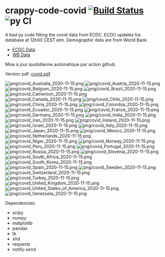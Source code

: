 # crappy-code-covid [![Build Status](https://cloud.drone.io/api/badges/a-lemonnier/crappy-code-covid/status.svg)](https://cloud.drone.io/a-lemonnier/crappy-code-covid) ![py CI](https://github.com/a-lemonnier/crappy-code-covid/workflows/py%20CI/badge.svg)
 
A bad py code fitting the covid data from ECDC. ECDC updates his database at 12h00 CEST atm. Demographic data are from World Bank.
 
- [ECDC Data](https://www.ecdc.europa.eu/en/publications-data/download-todays-data-geographic-distribution-covid-19-cases-worldwide)
- [WB Data](https://data.worldbank.org/indicator/sp.pop.totl)
 
 
Mise à jour quotidienne automatique par action github.
 
Version pdf: [covid.pdf](https://github.com/a-lemonnier/crappy-code-covid/raw/master/covid.pdf)
 
![png/covid_Australia_2020-11-15.png](png/covid_Australia_2020-11-15.png)
![png/covid_Austria_2020-11-15.png](png/covid_Austria_2020-11-15.png)
![png/covid_Belgium_2020-11-15.png](png/covid_Belgium_2020-11-15.png)
![png/covid_Brazil_2020-11-15.png](png/covid_Brazil_2020-11-15.png)
![png/covid_Cameroon_2020-11-15.png](png/covid_Cameroon_2020-11-15.png)
![png/covid_Canada_2020-11-15.png](png/covid_Canada_2020-11-15.png)
![png/covid_Chile_2020-11-15.png](png/covid_Chile_2020-11-15.png)
![png/covid_China_2020-11-15.png](png/covid_China_2020-11-15.png)
![png/covid_Colombia_2020-11-15.png](png/covid_Colombia_2020-11-15.png)
![png/covid_Ecuador_2020-11-15.png](png/covid_Ecuador_2020-11-15.png)
![png/covid_France_2020-11-15.png](png/covid_France_2020-11-15.png)
![png/covid_Germany_2020-11-15.png](png/covid_Germany_2020-11-15.png)
![png/covid_India_2020-11-15.png](png/covid_India_2020-11-15.png)
![png/covid_Iran_2020-11-15.png](png/covid_Iran_2020-11-15.png)
![png/covid_Ireland_2020-11-15.png](png/covid_Ireland_2020-11-15.png)
![png/covid_Israel_2020-11-15.png](png/covid_Israel_2020-11-15.png)
![png/covid_Italy_2020-11-15.png](png/covid_Italy_2020-11-15.png)
![png/covid_Japan_2020-11-15.png](png/covid_Japan_2020-11-15.png)
![png/covid_Mexico_2020-11-15.png](png/covid_Mexico_2020-11-15.png)
![png/covid_Netherlands_2020-11-15.png](png/covid_Netherlands_2020-11-15.png)
![png/covid_Niger_2020-11-15.png](png/covid_Niger_2020-11-15.png)
![png/covid_Norway_2020-11-15.png](png/covid_Norway_2020-11-15.png)
![png/covid_Peru_2020-11-15.png](png/covid_Peru_2020-11-15.png)
![png/covid_Portugal_2020-11-15.png](png/covid_Portugal_2020-11-15.png)
![png/covid_Russia_2020-11-15.png](png/covid_Russia_2020-11-15.png)
![png/covid_Slovenia_2020-11-15.png](png/covid_Slovenia_2020-11-15.png)
![png/covid_South_Africa_2020-11-15.png](png/covid_South_Africa_2020-11-15.png)
![png/covid_South_Korea_2020-11-15.png](png/covid_South_Korea_2020-11-15.png)
![png/covid_Spain_2020-11-15.png](png/covid_Spain_2020-11-15.png)
![png/covid_Sweden_2020-11-15.png](png/covid_Sweden_2020-11-15.png)
![png/covid_Switzerland_2020-11-15.png](png/covid_Switzerland_2020-11-15.png)
![png/covid_Turkey_2020-11-15.png](png/covid_Turkey_2020-11-15.png)
![png/covid_United_Kingdom_2020-11-15.png](png/covid_United_Kingdom_2020-11-15.png)
![png/covid_United_States_of_America_2020-11-15.png](png/covid_United_States_of_America_2020-11-15.png)
![png/covid_Venezuela_2020-11-15.png](png/covid_Venezuela_2020-11-15.png)
 
Dependencies:
- scipy
- numpy
- matplotlib
- pandas
- tk
- xlrd
- requests
- notify-send
